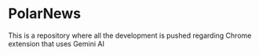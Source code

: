 # PolarNews
This is a repository where all the development is pushed regarding Chrome extension that uses Gemini AI
